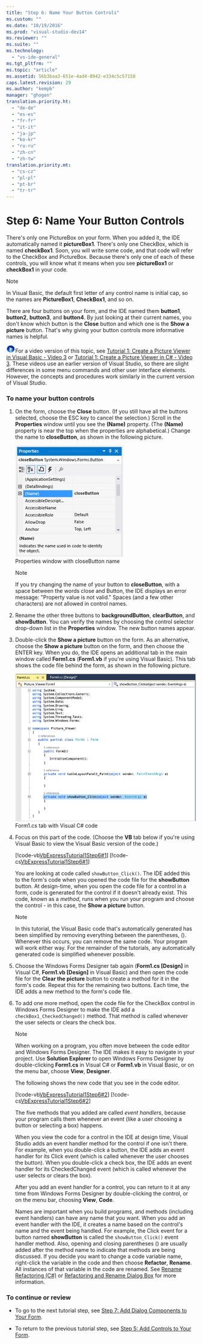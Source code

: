```yaml
---
title: "Step 6: Name Your Button Controls"
ms.custom: ""
ms.date: "10/19/2016"
ms.prod: "visual-studio-dev14"
ms.reviewer: ""
ms.suite: ""
ms.technology: 
  - "vs-ide-general"
ms.tgt_pltfrm: ""
ms.topic: "article"
ms.assetid: 56b3baa3-651e-4ad4-8942-e334c5c57158
caps.latest.revision: 29
ms.author: "kempb"
manager: "ghogen"
translation.priority.ht: 
  - "de-de"
  - "es-es"
  - "fr-fr"
  - "it-it"
  - "ja-jp"
  - "ko-kr"
  - "ru-ru"
  - "zh-cn"
  - "zh-tw"
translation.priority.mt: 
  - "cs-cz"
  - "pl-pl"
  - "pt-br"
  - "tr-tr"
---
```

# Step 6: Name Your Button Controls
There's only one PictureBox on your form. When you added it, the IDE automatically named it **pictureBox1**. There's only one CheckBox, which is named **checkBox1**. Soon, you will write some code, and that code will refer to the CheckBox and PictureBox. Because there's only one of each of these controls, you will know what it means when you see **pictureBox1** or **checkBox1** in your code.  
  
> [!NOTE]
>  In Visual Basic, the default first letter of any control name is initial cap, so the names are **PictureBox1**, **CheckBox1**, and so on.  
  
 There are four buttons on your form, and the IDE named them **button1**, **button2**, **button3**, and **button4**. By just looking at their current names, you don't know which button is the **Close** button and which one is the **Show a picture** button. That's why giving your button controls more informative names is helpful.  
  
 ![link to video](../code-quality/media/playvideo.gif "PlayVideo")For a video version of this topic, see [Tutorial 1: Create a Picture Viewer in Visual Basic - Video 3](http://go.microsoft.com/fwlink/?LinkId=205213) or [Tutorial 1: Create a Picture Viewer in C# - Video 3](http://go.microsoft.com/fwlink/?LinkId=205202). These videos use an earlier version of Visual Studio, so there are slight differences in some menu commands and other user interface elements. However, the concepts and procedures work similarly in the current version of Visual Studio.  
  
### To name your button controls  
  
1.  On the form, choose the **Close** button. (If you still have all the buttons selected, choose the ESC key to cancel the selection.) Scroll in the **Properties** window until you see the **(Name)** property. (The **(Name)** property is near the top when the properties are alphabetical.) Change the name to **closeButton**, as shown in the following picture.  
  
     ![Properties window with closeButton name](../ide/media/express_setnameproperty.png "Express_SetNameProperty")  
Properties window with closeButton name  
  
    > [!NOTE]
    >  If you try changing the name of your button to **closeButton**, with a space between the words close and Button, the IDE displays an error message: "Property value is not valid." Spaces (and a few other characters) are not allowed in control names.  
  
2.  Rename the other three buttons to **backgroundButton**, **clearButton**, and **showButton**. You can verify the names by choosing the control selector drop-down list in the **Properties** window. The new button names appear.  
  
3.  Double-click the **Show a picture** button on the form. As an alternative, choose the **Show a picture** button on the form, and then choose the ENTER key. When you do, the IDE opens an additional tab in the main window called **Form1.cs** (**Form1.vb** if you're using Visual Basic). This tab shows the code file behind the form, as shown in the following picture.  
  
     ![Form1.cs tab with Visual C&#35; code](../ide/media/express_showbuttoncode.png "Express_ShowButtonCode")  
Form1.cs tab with Visual C# code  
  
4.  Focus on this part of the code. (Choose the **VB** tab below if you're using Visual Basic to view the Visual Basic version of the code.)  
  
     [!code-vb[VbExpressTutorial1Step6#1](../ide/codesnippet/VisualBasic/step-6--name-your-button-controls_1.vb)]
     [!code-cs[VbExpressTutorial1Step6#1](../ide/codesnippet/CSharp/step-6--name-your-button-controls_1.cs)]  
  
     You are looking at code called `showButton_Click()`. The IDE added this to the form's code when you opened the code file for the **showButton** button. At design-time, when you open the code file for a control in a form, code is generated for the control if it doesn't already exist. This code, known as a *method*, runs when you run your program and choose the control - in this case, the **Show a picture** button.  
  
    > [!NOTE]
    >  In this tutorial, the Visual Basic code that's automatically generated has been simplified by removing everything between the parentheses, (). Whenever this occurs, you can remove the same code. Your program will work either way. For the remainder of the tutorials, any automatically generated code is simplified whenever possible.  
  
5.  Choose the Windows Forms Designer tab again (**Form1.cs [Design]** in Visual C#, **Form1.vb [Design]** in Visual Basic) and then open the code file for the **Clear the picture** button to create a method for it in the form's code. Repeat this for the remaining two buttons. Each time, the IDE adds a new method to the form's code file.  
  
6.  To add one more method, open the code file for the CheckBox control in Windows Forms Designer to make the IDE add a `checkBox1_CheckedChanged()` method. That method is called whenever the user selects or clears the check box.  
  
    > [!NOTE]
    >  When working on a program, you often move between the code editor and Windows Forms Designer. The IDE makes it easy to navigate in your project. Use **Solution Explorer** to open Windows Forms Designer by double-clicking **Form1.cs** in Visual C# or **Form1.vb** in Visual Basic, or on the menu bar, choose **View**, **Designer**.  
  
     The following shows the new code that you see in the code editor.  
  
     [!code-vb[VbExpressTutorial1Step6#2](../ide/codesnippet/VisualBasic/step-6--name-your-button-controls_2.vb)]
     [!code-cs[VbExpressTutorial1Step6#2](../ide/codesnippet/CSharp/step-6--name-your-button-controls_2.cs)]  
  
     The five methods that you added are called *event handlers*, because your program calls them whenever an event (like a user choosing a button or selecting a box) happens.  
  
     When you view the code for a control in the IDE at design time, Visual Studio adds an event handler method for the control if one isn't there. For example, when you double-click a button, the IDE adds an event handler for its Click event (which is called whenever the user chooses the button). When you double-click a check box, the IDE adds an event handler for its CheckedChanged event (which is called whenever the user selects or clears the box).  
  
     After you add an event handler for a control, you can return to it at any time from Windows Forms Designer by double-clicking the control, or on the menu bar, choosing **View**, **Code**.  
  
     Names are important when you build programs, and methods (including event handlers) can have any name that you want. When you add an event handler with the IDE, it creates a name based on the control's name and the event being handled. For example, the Click event for a button named **showButton** is called the `showButton_Click()` event handler method. Also, opening and closing parentheses () are usually added after the method name to indicate that methods are being discussed. If you decide you want to change a code variable name, right-click the variable in the code and then choose **Refactor**, **Rename**. All instances of that variable in the code are renamed. See [Rename Refactoring (C#)](../csharp-ide/rename-refactoring--csharp-.md) or [Refactoring and Rename Dialog Box](../Topic/Refactoring%20and%20Rename%20Dialog%20Box%20\(Visual%20Basic\).md) for more information.  
  
### To continue or review  
  
-   To go to the next tutorial step, see [Step 7: Add Dialog Components to Your Form](../ide/step-7--add-dialog-components-to-your-form.md).  
  
-   To return to the previous tutorial step, see [Step 5: Add Controls to Your Form](../ide/step-5--add-controls-to-your-form.md).